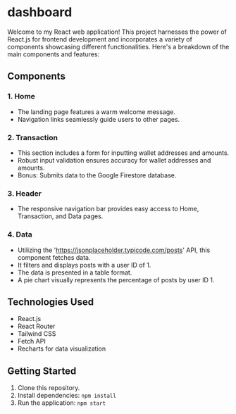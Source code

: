 # dashboard

Welcome to my React web application! This project harnesses the power of React.js for frontend development and incorporates a variety of components showcasing different functionalities. Here's a breakdown of the main components and features:

## Components

### 1. Home
- The landing page features a warm welcome message.
- Navigation links seamlessly guide users to other pages.

### 2. Transaction
- This section includes a form for inputting wallet addresses and amounts.
- Robust input validation ensures accuracy for wallet addresses and amounts.
- Bonus: Submits data to the Google Firestore database.

### 3. Header
- The responsive navigation bar provides easy access to Home, Transaction, and Data pages.

### 4. Data
- Utilizing the 'https://jsonplaceholder.typicode.com/posts' API, this component fetches data.
- It filters and displays posts with a user ID of 1.
- The data is presented in a table format.
- A pie chart visually represents the percentage of posts by user ID 1.


## Technologies Used
- React.js
- React Router
- Tailwind CSS
- Fetch API
- Recharts for data visualization

## Getting Started
1. Clone this repository.
2. Install dependencies: `npm install`
3. Run the application: `npm start`
